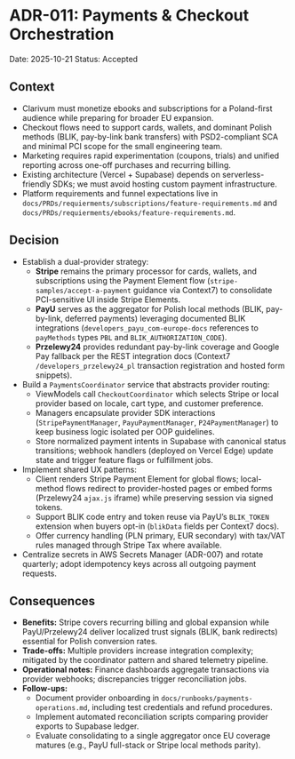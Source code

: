 # ADR-011: Payments & Checkout Orchestration
Date: 2025-10-21
Status: Accepted

## Context
- Clarivum must monetize ebooks and subscriptions for a Poland-first audience while preparing for broader EU expansion.
- Checkout flows need to support cards, wallets, and dominant Polish methods (BLIK, pay-by-link bank transfers) with PSD2-compliant SCA and minimal PCI scope for the small engineering team.
- Marketing requires rapid experimentation (coupons, trials) and unified reporting across one-off purchases and recurring billing.
- Existing architecture (Vercel + Supabase) depends on serverless-friendly SDKs; we must avoid hosting custom payment infrastructure.
- Platform requirements and funnel expectations live in `docs/PRDs/requierments/subscriptions/feature-requirements.md` and `docs/PRDs/requierments/ebooks/feature-requirements.md`.

## Decision
- Establish a dual-provider strategy:
  - **Stripe** remains the primary processor for cards, wallets, and subscriptions using the Payment Element flow (`stripe-samples/accept-a-payment` guidance via Context7) to consolidate PCI-sensitive UI inside Stripe Elements.
  - **PayU** serves as the aggregator for Polish local methods (BLIK, pay-by-link, deferred payments) leveraging documented BLIK integrations (`developers_payu_com-europe-docs` references to `payMethods` types `PBL` and `BLIK_AUTHORIZATION_CODE`).
  - **Przelewy24** provides redundant pay-by-link coverage and Google Pay fallback per the REST integration docs (Context7 `/developers_przelewy24_pl` transaction registration and hosted form snippets).
- Build a `PaymentsCoordinator` service that abstracts provider routing:
  - ViewModels call `CheckoutCoordinator` which selects Stripe or local provider based on locale, cart type, and customer preference.
  - Managers encapsulate provider SDK interactions (`StripePaymentManager`, `PayuPaymentManager`, `P24PaymentManager`) to keep business logic isolated per OOP guidelines.
  - Store normalized payment intents in Supabase with canonical status transitions; webhook handlers (deployed on Vercel Edge) update state and trigger feature flags or fulfillment jobs.
- Implement shared UX patterns:
  - Client renders Stripe Payment Element for global flows; local-method flows redirect to provider-hosted pages or embed forms (Przelewy24 `ajax.js` iframe) while preserving session via signed tokens.
  - Support BLIK code entry and token reuse via PayU’s `BLIK_TOKEN` extension when buyers opt-in (`blikData` fields per Context7 docs).
  - Offer currency handling (PLN primary, EUR secondary) with tax/VAT rules managed through Stripe Tax where available.
- Centralize secrets in AWS Secrets Manager (ADR-007) and rotate quarterly; adopt idempotency keys across all outgoing payment requests.

## Consequences
- **Benefits:** Stripe covers recurring billing and global expansion while PayU/Przelewy24 deliver localized trust signals (BLIK, bank redirects) essential for Polish conversion rates.
- **Trade-offs:** Multiple providers increase integration complexity; mitigated by the coordinator pattern and shared telemetry pipeline.
- **Operational notes:** Finance dashboards aggregate transactions via provider webhooks; discrepancies trigger reconciliation jobs.
- **Follow-ups:**
  - Document provider onboarding in `docs/runbooks/payments-operations.md`, including test credentials and refund procedures.
  - Implement automated reconciliation scripts comparing provider exports to Supabase ledger.
  - Evaluate consolidating to a single aggregator once EU coverage matures (e.g., PayU full-stack or Stripe local methods parity).
